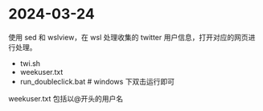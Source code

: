 # 2024-03-24
使用 sed 和 wslview，在 wsl 处理收集的 twitter 用户信息，打开对应的网页进行处理。

- twi.sh
- weekuser.txt
- run_doubleclick.bat # windows 下双击运行即可

weekuser.txt 包括以@开头的用户名

